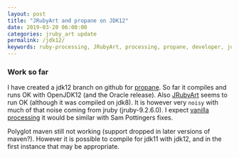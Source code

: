 ```yaml
---
layout: post
title: "JRubyArt and propane on JDK12"
date: 2019-03-20 06:00:00
categories: jruby_art update
permalink: /jdk12/
keywords: ruby-processing, JRubyArt, processing, propane, developer, jdk12
---
```

### Work so far

I have created a jdk12 branch on github for [propane][propane]. So far it compiles and runs OK with OpenJDK12 (and the Oracle release). Also [JRubyArt][jruby_art] seems to run OK (although it was compiled on jdk8). It is however very `noisy` with much of that noise coming from jruby (jruby-9.2.6.0). I expect [vanilla processing][vanilla] it would be similar with Sam Pottingers fixes.

Polyglot maven still not working (support dropped in later versions of maven?). However it is possible to compile for jdk11 with jdk12, and in the first instance that may be appropriate.


[vanilla]:https://github.com/processing/processing/
[jruby_art]:https://ruby-processing.github.io/JRubyArt/
[propane]:https://ruby-processing.github.io/propane/
[core]:https://github.com/ruby-processing/processing-core
